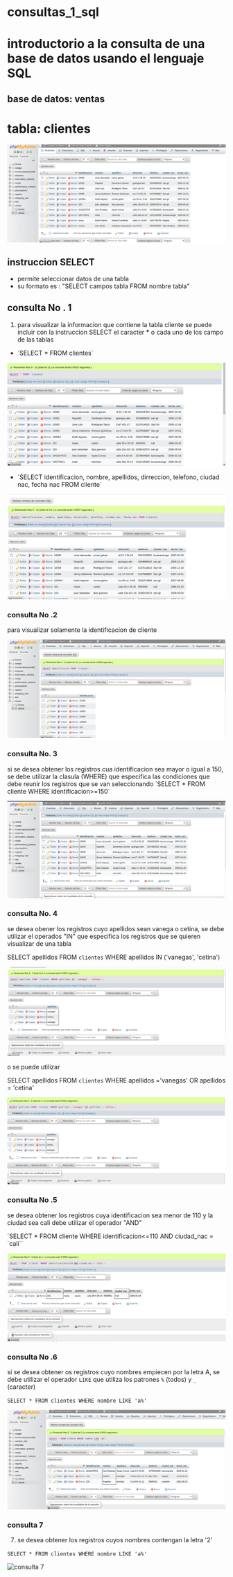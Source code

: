 # consultas_1_sql
# introductorio a la consulta de una base de datos usando el lenguaje SQL

## base de datos: ventas 

# tabla: clientes


![tabla cliente](tabla_cliente.png "clientes")


## instruccion SELECT

- permite seleccionar datos de una tabla
- su formato es : "SELECT campos tabla FROM nombre tabla"

## consulta No . 1
1. para visualizar la informacion que contiene  la tabla cliente se puede incluir con la instruccion SELECT el caracter **\*** o cada uno de los campo de las tablas 

- ´SELECT * FROM clientes´

![consulta 1](consulta_1.png "consulta")

- ´ŚELECT identificacion, nombre, apellidos, dirreccion, telefono, ciudad nac, fecha nac FROM cliente´

![consulta 1-2](consulta_2.png "consulta")

### consulta No .2
para visualizar solamente la identificacion de cliente 

![consulta 2](consulta_3.png "consulta")
### consulta No. 3
si se desea obtener los registros cua identificacion sea mayor o igual a 150, se debe utilizar la clasula (WHERE) que especifica las condiciones que debe reunir los registros que se van seleccionando 
´SELECT * FROM cliente WHERE identificacion>=150´

![consulta 3](consulta_4.png "consulta")

### consulta No. 4

se desea obener los registros cuyo apellidos sean vanega o cetina, se debe utilizar el operados "IN" que especifica los registros que se quieren visualizar de una tabla 

SELECT apellidos FROM `clientes` WHERE apellidos IN ('vanegas', 'cetina')

![consulta 4](consulta_5.png "consulta")

o se puede utilizar

SELECT apellidos FROM `clientes` WHERE apellidos ='vanegas' OR apellidos = 'cetina'

![consulta 4-1](consulta_6.png "consulta")

### consulta No .5
se desea obtener los registros cuya identificacion sea menor de 110 y la ciudad sea cali debe utilizar el operador "AND"

´SELECT * FROM cliente WHERE identificacion<=110 AND ciudad_nac = ´cali´´

![consulta 5](consulta_7.png "consulta")

### consulta No .6
si se desea obtener os registros cuyo nombres empiecen por la letra A, se debe utilizar el operador `LIKE` que utiliza los patrones `%` (todos) y `_` (caracter)

`SELECT * FROM clientes WHERE nombre LIKE 'a%'`

![consulta 6]( consulta_8.png "consulta")

### consulta 7
7. se desea obtener los registros cuyos nombres contengan la letra '2'

`SELECT * FROM clientes WHERE nombre LIKE 'a%' `

![consulta 7]( consulta_9.png "consulta")